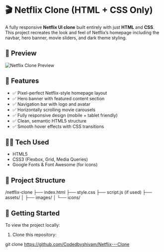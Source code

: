 # 🎬 Netflix Clone (HTML + CSS Only)

A fully responsive **Netflix UI clone** built entirely with just **HTML** and **CSS**. This project recreates the look and feel of Netflix’s homepage including the navbar, hero banner, movie sliders, and dark theme styling.

## 📸 Preview
![Netflix Clone Preview](assets/images/netflix.png)


## 🌟 Features

- ✅ Pixel-perfect Netflix-style homepage layout
- ✅ Hero banner with featured content section
- ✅ Navigation bar with logo and avatar
- ✅ Horizontally scrolling movie carousels
- ✅ Fully responsive design (mobile + tablet friendly)
- ✅ Clean, semantic HTML5 structure
- ✅ Smooth hover effects with CSS transitions

## 🧑‍💻 Tech Used

- HTML5
- CSS3 (Flexbox, Grid, Media Queries)
- Google Fonts & Font Awesome (for icons)

## 📂 Project Structure
/netflix-clone
├── index.html
├── style.css
├── script.js (if used)
├── assets/
│   ├── images/
│   └── icons/

## 🚀 Getting Started

To view the project locally:

1. Clone this repository:

git clone https://github.com/Codedbyshivam/Netflix---Clone

